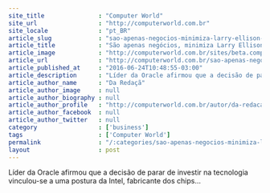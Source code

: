 ```yaml
---
site_title               : "Computer World"
site_url                 : "http://computerworld.com.br"
site_locale              : "pt_BR"
article_slug             : "sao-apenas-negocios-minimiza-larry-ellison-sobre-litigio-com-hp"
article_title            : "São apenas negócios, minimiza Larry Ellison, sobre litígio com HP"
article_image            : "http://computerworld.com.br/sites/beta.computerworld.com.br/files/news_articles/larry_ellison_oracle.jpg"
article_url              : "http://computerworld.com.br/sao-apenas-negocios-minimiza-larry-ellison-sobre-litigio-com-hp"
article_published_at     : "2016-06-24T10:48:55-03:00"
article_description      : "Líder da Oracle afirmou que a decisão de parar de investir na tecnologia vinculou-se a uma postura da Intel, fabricante dos chips..."
article_author_name      : "Da Redaçã"
article_author_image     : null
article_author_biography : null
article_author_profile   : "http://computerworld.com.br/autor/da-redacao"
article_author_facebook  : null
article_author_twitter   : null
category                 : ['business']
tags                     : ['Computer World']
permalink                : "/:categories/sao-apenas-negocios-minimiza-larry-ellison-sobre-litigio-com-hp/"
layout                   : post
---
```


Líder da Oracle afirmou que a decisão de parar de investir na tecnologia vinculou-se a uma postura da Intel, fabricante dos chips...
